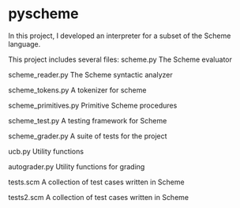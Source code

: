 # pyscheme
In this project, I developed an interpreter for a subset of the Scheme language.

This project includes several files:
scheme.py	               The Scheme evaluator

scheme_reader.py	       The Scheme syntactic analyzer

scheme_tokens.py	       A tokenizer for scheme

scheme_primitives.py	   Primitive Scheme procedures

scheme_test.py	           A testing framework for Scheme

scheme_grader.py	       A suite of tests for the project

ucb.py	                   Utility functions

autograder.py	           Utility functions for grading

tests.scm	               A collection of test cases written in Scheme

tests2.scm	               A collection of test cases written in Scheme
